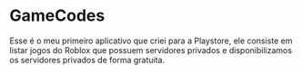 # GameCodes

Esse é o meu primeiro aplicativo que criei para a Playstore, ele consiste em listar jogos do Roblox que possuem servidores privados e disponibilizamos os servidores privados de forma gratuita. 
